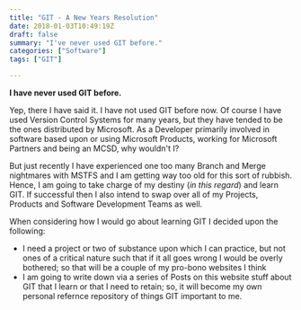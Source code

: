 ```yaml
---
title: "GIT - A New Years Resolution"
date: 2018-01-03T10:49:19Z
draft: false
summary: "I've never used GIT before."
categories: ["Software"]
tags: ["GIT"]

---
```

__I have never used GIT before.__

Yep, there I have said it. I have not used GIT before now. Of course I have used Version Control 
Systems for many years, but they have tended to be the ones distributed by Microsoft. As a Developer
primarily involved in software based upon or using Microsoft Products, working for Microsoft Partners
and being an MCSD, why wouldn't I?

But just recently I have experienced one too many Branch and Merge nightmares with MSTFS and I am getting 
way too old for this sort of rubbish. Hence, I am going to take charge of my destiny (_in this regard_) 
and learn GIT. If successful then I also intend to swap over all of my Projects, Products and Software
Development Teams as well.

When considering how I would go about learning GIT I decided upon the following:

- I need a project or two of substance upon which I can practice, but not ones of a critical nature 
  such that if it all goes wrong I would be overly bothered; so that will be a couple of my pro-bono websites I think
- I am going to write down via a series of Posts on this website stuff about GIT that I learn or that I need to retain; 
  so, it will become my own personal refernce repository of things GIT important to me.

